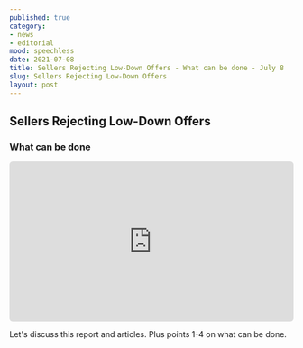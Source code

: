 ```yaml
---
published: true
category: 
- news
- editorial
mood: speechless
date: 2021-07-08
title: Sellers Rejecting Low-Down Offers - What can be done - July 8
slug: Sellers Rejecting Low-Down Offers
layout: post
---
```


## Sellers Rejecting Low-Down Offers 

### What can be done

<div style="position:relative;height:0;width:100%;padding-bottom:56.25%"><iframe src="https://app.sendspark.com/embed/v0fdvqmwf853zan3l9b6ekjgj8z3j85p" frameBorder="0" style="position:absolute;width:100%;height:100%;border-radius:6px;left:0;top:0" allowfullscreen=""></iframe></div>

Let's discuss this report and articles.  Plus points 1-4 on what can be done.

<!--more-->

    